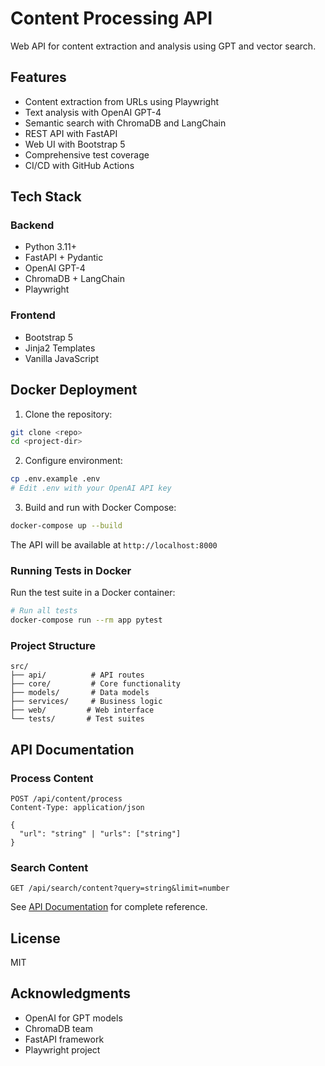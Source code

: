 # Content Processing API

Web API for content extraction and analysis using GPT and vector search.

## Features

- Content extraction from URLs using Playwright
- Text analysis with OpenAI GPT-4
- Semantic search with ChromaDB and LangChain
- REST API with FastAPI
- Web UI with Bootstrap 5
- Comprehensive test coverage
- CI/CD with GitHub Actions

## Tech Stack

### Backend
- Python 3.11+
- FastAPI + Pydantic
- OpenAI GPT-4
- ChromaDB + LangChain
- Playwright

### Frontend
- Bootstrap 5
- Jinja2 Templates
- Vanilla JavaScript

## Docker Deployment

1. Clone the repository:
```bash
git clone <repo>
cd <project-dir>
```

2. Configure environment:
```bash
cp .env.example .env
# Edit .env with your OpenAI API key
```

3. Build and run with Docker Compose:
```bash
docker-compose up --build
```

The API will be available at `http://localhost:8000`

### Running Tests in Docker

Run the test suite in a Docker container:
```bash
# Run all tests
docker-compose run --rm app pytest
```

### Project Structure
```
src/
├── api/          # API routes
├── core/         # Core functionality
├── models/       # Data models
├── services/     # Business logic
├── web/         # Web interface
└── tests/       # Test suites
```

## API Documentation

### Process Content
```http
POST /api/content/process
Content-Type: application/json

{
  "url": "string" | "urls": ["string"]
}
```

### Search Content
```http
GET /api/search/content?query=string&limit=number
```

See [API Documentation](api.md) for complete reference.

## License

MIT

## Acknowledgments

- OpenAI for GPT models
- ChromaDB team
- FastAPI framework
- Playwright project
